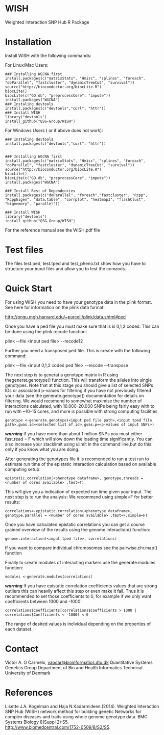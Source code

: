 # WISH

Weighted Interaction SNP Hub R Package

# Installation

Install WISH with the following commands:

For Linux/Mac Users:

```
### Installing WGCNA first
install.packages(c("matrixStats", "Hmisc", "splines", "foreach", "doParallel", "fastcluster", "dynamicTreeCut", "survival"))
source("http://bioconductor.org/biocLite.R")
biocLite()
biocLite(c("GO.db", "preprocessCore", "impute"))
install.packages("WGCNA")
### Instaling devtools
install.packages(c("devtools","curl", "httr"))
### Install WISH
library("devtools")
install_github("QSG-Group/WISH")
```

For Windows Users ( or if above does not work):

```
### Instaling devtools
install.packages(c("devtools","curl", "httr"))


### Installing WGCNA first
install.packages(c("matrixStats", "Hmisc", "splines", "foreach", "doParallel", "fastcluster", "dynamicTreeCut", "survival"))
source("http://bioconductor.org/biocLite.R")
biocLite()
biocLite(c("GO.db", "preprocessCore", "impute"))
install.packages("WGCNA")

### Install Rest of Dependencies
install.packages(c("doParallel", "foreach","fastcluster", "Rcpp", "RcppEigen", "data.table", "corrplot", "heatmap3", "flashClust", "bigmemory", "parallel"))

### Install WISH
library("devtools")
install_github("QSG-Group/WISH")
```
For the reference manual see the WISH.pdf file
# Test files

The files test.ped, test.tped and test_pheno.txt show how you have to structure your input files
and allow you to test the comands.

# Quick Start
For using WISH you need to have your genotype data in the plink format.
See here for information on the plink data format:

http://pngu.mgh.harvard.edu/~purcell/plink/data.shtml#ped

Once you have a ped file you must make sure that is is 0,1,2 coded.
This can be done using the plink recode function:

plink --file \<input ped file\> --recode12

Further you need a transposed ped file. This is create with the following
command:

plink --file \<input 0,1,2 coded ped file\> --recode --transpose

The next step is to generat a genotype matrix in R using thegenerat.genotype() function. 
This will transform the alleles into single genotypes. Note that at this stage 
you should give a list of selected SNPs IDs or associated p-values for filtering
if you have not previously filtered your data (see the generate.genotype() documentation for
details on filtering. We would recomend to somewhat maximise the number of interactions calculated, 
with 10.000-20.000 SNPs being fairly easy with to run with ~10-15 cores, and more is possible
with strong computing facilities.


```
genotype <-generate.genotype(<input ped file path>,<input tped file path>,gwas.id=<selected list of id>,gwas.p=<p-values of input SNPs>)
```

***warning*** If you have more than about 1 million SNPs you must either fast.read = F which will slow down the loading time significantly.  You can also increase your stacklimit using ulimit in the command line,but do this only if you know what you are doing. 

After generating the genotypes file it is recomended to run a test run to estimate run time
of the epistatic interaction calculation based on available computing setup:
```
epistatic.correlation(<phenotype dataframe>, genotype,threads = <number of cores available> ,test=T)
```
This will give you a indication of expected run time given your input. The next step is to run the analysis:
We recommend using simple=F for better results:
```
correlations<-epistatic.correlation(<phenotype dataframe>, genotype,parallel = <number of cores available> ,test=F,simple=F)
```
Once you have calculated epistatic correlations you can get a course grained overview of the results using
the genome.interaction() function:
```
genome.interaction(<input tped file>, correlations)
```
If you want to compare individual chromosomes see the pairwise.chr.map() function

Finally to create modules of interacting markers use the generate.modules function:
```
modules <-generate.modules(correlations)
```
***warning*** If you have epistatic correlation coefficients values that are strong outliers this can heavily affect
this step or even make it fail. Thus it is recommended to set those coefficients to 0, for example if we only want 
coefficients between 1000 and -1000:
```
correlations$Coefficients[correlations$Coefficients > 1000 |  correlations$Coefficients < -1000] <-0
```
The range of desired values is individual depending on the properties of each dataset.

# Contact
Victor A. O Carmelo, vaocar@bioinformatics.dtu.dk
Quantitative Systems Genetics Group
Department of Bio and Health Informatics
Technical University of Denmark

# References

Lisette J.A. Kogelman and Haja N.Kadarmideen (2014). 
Weighted Interaction SNP Hub (WISH) network method for building genetic 
Networks for complex diseases and traits using whole genome genotype data. 
BMC Systems Biology 8(Suppl 2):S5.  
http://www.biomedcentral.com/1752-0509/8/S2/S5.
